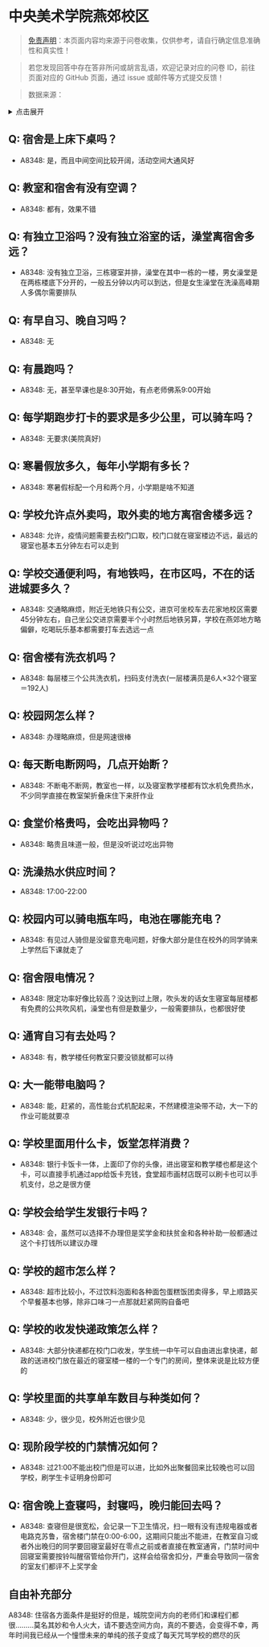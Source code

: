 # 中央美术学院燕郊校区

> [免责声明](https://colleges.chat/#_3)：本页面内容均来源于问卷收集，仅供参考，请自行确定信息准确性和真实性！

> 若您发现回答中存在答非所问或胡言乱语，欢迎记录对应的问卷 ID，前往页面对应的 GitHub 页面，通过 issue 或邮件等方式提交反馈！

> 数据来源：

<details><summary>点击展开</summary>
<ul>
<li>A8348: 匿名 (2022 年 06 月)</li>
</ul>
</details>

## Q: 宿舍是上床下桌吗？

- A8348: 是，而且中间空间比较开阔，活动空间大通风好

## Q: 教室和宿舍有没有空调？

- A8348: 都有，效果不错

## Q: 有独立卫浴吗？没有独立浴室的话，澡堂离宿舍多远？

- A8348: 没有独立卫浴，三栋寝室并排，澡堂在其中一栋的一楼，男女澡堂是在两栋楼底下分开的，一般五分钟以内可以到达，但是女生澡堂在洗澡高峰期人多偶尔需要排队

## Q: 有早自习、晚自习吗？

- A8348: 无

## Q: 有晨跑吗？

- A8348: 无，甚至早课也是8:30开始，有点老师佛系9:00开始

## Q: 每学期跑步打卡的要求是多少公里，可以骑车吗？

- A8348: 无要求(美院真好)

## Q: 寒暑假放多久，每年小学期有多长？

- A8348: 寒暑假标配一个月和两个月，小学期是啥不知道

## Q: 学校允许点外卖吗，取外卖的地方离宿舍楼多远？

- A8348: 允许，疫情问题需要去校门口取，校门口就在寝室楼边不远，最远的寝室也基本五分钟左右可以走到

## Q: 学校交通便利吗，有地铁吗，在市区吗，不在的话进城要多久？

- A8348: 交通略麻烦，附近无地铁只有公交，进京可坐校车去花家地校区需要45分钟左右，自己坐公交进京需要半个小时然后地铁另算，学校在燕郊地方略偏僻，吃喝玩乐基本都需要打车去选远一点

## Q: 宿舍楼有洗衣机吗？

- A8348: 每层楼三个公共洗衣机，扫码支付洗衣(一层楼满员是6人×32个寝室＝192人)

## Q: 校园网怎么样？

- A8348: 办理略麻烦，但是网速很棒

## Q: 每天断电断网吗，几点开始断？

- A8348: 不断电不断网，教室也一样，以及寝室教学楼都有饮水机免费热水，不少同学直接在教室架折叠床住下来肝作业

## Q: 食堂价格贵吗，会吃出异物吗？

- A8348: 略贵且味道一般，但是没听说过吃出异物

## Q: 洗澡热水供应时间？

- A8348: 17:00-22:00

## Q: 校园内可以骑电瓶车吗，电池在哪能充电？

- A8348: 有见过人骑但是没留意充电问题，好像大部分是住在校外的同学骑来上学然后下课就走了

## Q: 宿舍限电情况？

- A8348: 限定功率好像比较高？没达到过上限，吹头发的话女生寝室每层楼都有免费的公共吹风机，澡堂也有但是数量少，一般需要排队，也都很好使

## Q: 通宵自习有去处吗？

- A8348: 有，教学楼任何教室只要没锁就都可以待

## Q: 大一能带电脑吗？

- A8348: 能，赶紧的，高性能台式机配起来，不然建模渲染带不动，大一下的作业可能就要凉

## Q: 学校里面用什么卡，饭堂怎样消费？

- A8348: 银行卡饭卡一体，上面印了你的头像，进出寝室和教学楼也都是这个卡，可以直接手机通过app给饭卡充钱，食堂超市画材店既可以刷卡也可以手机支付，总之是很方便

## Q: 学校会给学生发银行卡吗？

- A8348: 会，虽然可以选择不办理但是奖学金和扶贫金和各种补助一般都通过这个卡打钱所以建议办理

## Q: 学校的超市怎么样？

- A8348: 超市比较小，不过饮料泡面和各种面包蛋糕饭团卖得多，早上顺路买个早餐基本也够，除非口味刁一点那就赶紧网购自备吧

## Q: 学校的收发快递政策怎么样？

- A8348: 大部分快递都在校门口收发，学生统一中午可以自由进出拿快递，邮政的送进校门放在最近的寝室楼一楼的一个专门的房间，整体来说是比较方便的

## Q: 学校里面的共享单车数目与种类如何？

- A8348: 少，很少见，校外附近也很少见

## Q: 现阶段学校的门禁情况如何？

- A8348: 过21:00不能出校门但是可以进，比如外出聚餐回来比较晚也可以回学校，刷学生卡证明身份即可

## Q: 宿舍晚上查寝吗，封寝吗，晚归能回去吗？

- A8348: 查寝但是很宽松，会记录一下卫生情况，扫一眼有没有违规电器或者电路克苏鲁，宿舍楼门禁在0:00-6:00，这期间只能出不能进，在教室自习或者外出晚归的同学要回寝室最好在零点之前或者直接在教室通宵，门禁时间中回寝室需要按铃叫醒宿管给你开门，这样会给宿舍扣分，严重会导致同一宿舍的室友们都评不上奖学金

## 自由补充部分

A8348: 住宿各方面条件是挺好的但是，城院空间方向的老师们和课程们都很………莫名其妙和令人火大，请不要选空间方向，真的不要选，会变得不幸，两年时间我已经从一个憧憬未来的单纯的孩子变成了每天咒骂学校的燃尽的灰